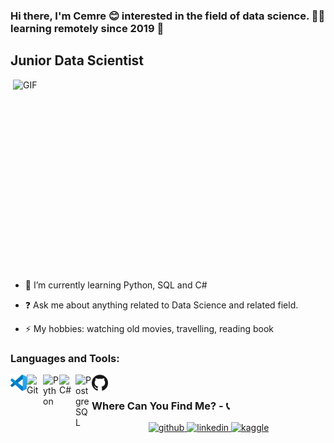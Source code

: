 
### Hi there, I'm Cemre 😊 interested in the field of data science.  👨‍💻 learning remotely since 2019 🚀 
## Junior Data Scientist
<img align="right" alt="GIF" src="https://media1.giphy.com/media/qgQUggAC3Pfv687qPC/giphy.gif?cid=ecf05e47ju4uts1qvka5vmh1qchmz8jd3kmfecatpygm03ma&rid=giphy.gif&ct=g" width="500" height="320" /> 

- 🌱 I’m currently learning Python, SQL and C#  
  

- ❓ Ask me about anything related to Data Science and related field.  
  

- ⚡ My hobbies: watching old movies, travelling, reading book


### Languages and Tools:
<img align="left" alt="Visual Studio Code" width="26px" src="https://raw.githubusercontent.com/github/explore/80688e429a7d4ef2fca1e82350fe8e3517d3494d/topics/visual-studio-code/visual-studio-code.png" />
<img align="left" alt="Git" width="26px" src="https://profilinator.rishav.dev/skills-assets/git-scm-icon.svg" />
<img align="left" alt="Python" width="26px" src="https://profilinator.rishav.dev/skills-assets/python-original.svg" />
<img align="left" alt="C#" width="26px" src="https://profilinator.rishav.dev/skills-assets/csharp-original.svg" />
<img align="left" alt="PostgreSQL" width="26px" src="https://profilinator.rishav.dev/skills-assets/postgresql-original-wordmark.svg" />
<img align="left" alt="GitHub" width="26px" src="https://raw.githubusercontent.com/github/explore/78df643247d429f6cc873026c0622819ad797942/topics/github/github.png" />

<br>

### Where Can You Find Me? - 📞
<div align="center">
<a href="https://github.com/cemredural" target="_blank">
<img src=https://img.shields.io/badge/github-%2324292e.svg?&style=for-the-badge&logo=github&logoColor=white alt=github style="margin-bottom: 5px;" />
</a>
<a href="https://linkedin.com/in/cemredural" target="_blank">
<img src=https://img.shields.io/badge/linkedin-%231E77B5.svg?&style=for-the-badge&logo=linkedin&logoColor=white alt=linkedin style="margin-bottom: 5px;" />
</a>
<a href="https://www.kaggle.com/cemredural" target="_blank">
<img src=https://img.shields.io/badge/kaggle-%2344BAE8.svg?&style=for-the-badge&logo=kaggle&logoColor=white alt=kaggle style="margin-bottom: 5px;" />
</a>  
</div> 
